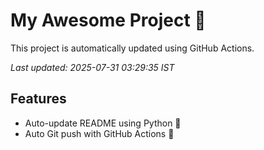 # My Awesome Project 🚀

This project is automatically updated using GitHub Actions.

_Last updated: 2025-07-31 03:29:35 IST_

## Features
- Auto-update README using Python 🐍
- Auto Git push with GitHub Actions 🤖
